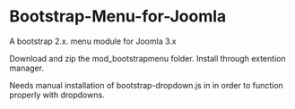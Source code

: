 Bootstrap-Menu-for-Joomla
=========================

A bootstrap 2.x. menu module for Joomla 3.x

Download and zip the mod_bootstrapmenu folder. Install through extention manager.

Needs manual installation of bootstrap-dropdown.js in in order to function properly with dropdowns.
